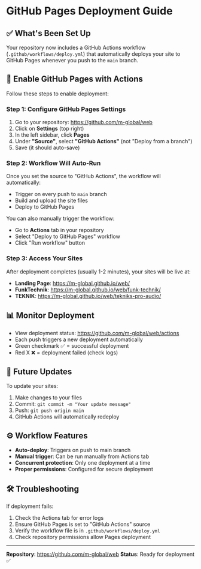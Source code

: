 # GitHub Pages Deployment Guide

## ✅ What's Been Set Up

Your repository now includes a GitHub Actions workflow (`.github/workflows/deploy.yml`) that automatically deploys your site to GitHub Pages whenever you push to the `main` branch.

## 🚀 Enable GitHub Pages with Actions

Follow these steps to enable deployment:

### Step 1: Configure GitHub Pages Settings

1. Go to your repository: https://github.com/m-global/web
2. Click on **Settings** (top right)
3. In the left sidebar, click **Pages**
4. Under **"Source"**, select **"GitHub Actions"** (not "Deploy from a branch")
5. Save (it should auto-save)

### Step 2: Workflow Will Auto-Run

Once you set the source to "GitHub Actions", the workflow will automatically:
- Trigger on every push to `main` branch
- Build and upload the site files
- Deploy to GitHub Pages

You can also manually trigger the workflow:
- Go to **Actions** tab in your repository
- Select "Deploy to GitHub Pages" workflow
- Click "Run workflow" button

### Step 3: Access Your Sites

After deployment completes (usually 1-2 minutes), your sites will be live at:

- **Landing Page**: https://m-global.github.io/web/
- **FunkTechnik**: https://m-global.github.io/web/funk-technik/
- **TEKNIK**: https://m-global.github.io/web/tekniks-pro-audio/

## 📊 Monitor Deployment

- View deployment status: https://github.com/m-global/web/actions
- Each push triggers a new deployment automatically
- Green checkmark ✅ = successful deployment
- Red X ❌ = deployment failed (check logs)

## 🔄 Future Updates

To update your sites:
1. Make changes to your files
2. Commit: `git commit -m "Your update message"`
3. Push: `git push origin main`
4. GitHub Actions will automatically redeploy

## ⚙️ Workflow Features

- **Auto-deploy**: Triggers on push to main branch
- **Manual trigger**: Can be run manually from Actions tab
- **Concurrent protection**: Only one deployment at a time
- **Proper permissions**: Configured for secure deployment

## 🛠️ Troubleshooting

If deployment fails:
1. Check the Actions tab for error logs
2. Ensure GitHub Pages is set to "GitHub Actions" source
3. Verify the workflow file is in `.github/workflows/deploy.yml`
4. Check repository permissions allow Pages deployment

---

**Repository**: https://github.com/m-global/web
**Status**: Ready for deployment ✅

